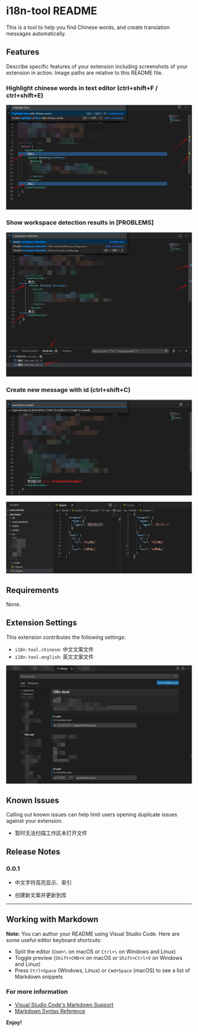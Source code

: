 # i18n-tool README

This is a tool to help you find Chinese words, and create translation messages automatically.

## Features

Describe specific features of your extension including screenshots of your extension in action. Image paths are relative to this README file.

### Highlight chinese words in text editor (ctrl+shift+F / ctrl+shift+E)

![highlight](README.assets/highlight.png)


### Show workspace detection results in [PROBLEMS]

![diagnostics](README.assets/diagnostics.png)


### Create new message with id (ctrl+shift+C)

![createMessage](README.assets/createMessage.png)

![locale](README.assets/locale.png)

## Requirements

None.

## Extension Settings

This extension contributes the following settings:

- `i18n-tool.chinese`: 中文文案文件
- `i18n-tool.english`: 英文文案文件

![setting](README.assets/setting.png)

## Known Issues

Calling out known issues can help limit users opening duplicate issues against your extension.

- 暂时无法扫描工作区未打开文件

## Release Notes

### 0.0.1

- 中文字符高亮显示、索引

- 创建新文案并更新到库


---

## Working with Markdown

**Note:** You can author your README using Visual Studio Code. Here are some useful editor keyboard shortcuts:

- Split the editor (`Cmd+\` on macOS or `Ctrl+\` on Windows and Linux)
- Toggle preview (`Shift+CMD+V` on macOS or `Shift+Ctrl+V` on Windows and Linux)
- Press `Ctrl+Space` (Windows, Linux) or `Cmd+Space` (macOS) to see a list of Markdown snippets

### For more information

- [Visual Studio Code's Markdown Support](http://code.visualstudio.com/docs/languages/markdown)
- [Markdown Syntax Reference](https://help.github.com/articles/markdown-basics/)

**Enjoy!**
